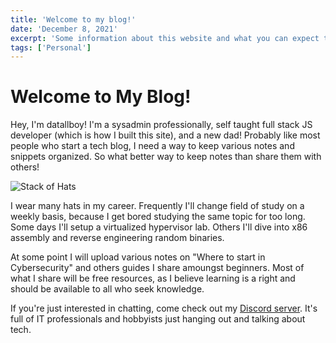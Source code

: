 ```yaml
---
title: 'Welcome to my blog!'
date: 'December 8, 2021'
excerpt: 'Some information about this website and what you can expect to see on this blog'
tags: ['Personal']
---
```


# Welcome to My Blog!

Hey, I'm datallboy! I'm a sysadmin professionally, self taught full stack JS developer (which is how I built this site), and a new dad! Probably like most people who start a tech blog, I need a way to keep various notes and snippets organized. So what better way to keep notes than share them with others!

![Stack of Hats](https://res.cloudinary.com/dglc8g8js/image/upload/v1638985984/straw-hat-4472710_960_720_td4k1b.jpg)

I wear many hats in my career. Frequently I'll change field of study on a weekly basis, because I get bored studying the same topic for too long. Some days I'll setup a virtualized hypervisor lab. Others I'll dive into x86 assembly and reverse engineering random binaries.

At some point I will upload various notes on "Where to start in Cybersecurity" and others guides I share amoungst beginners. Most of what I share will be free resources, as I believe learning is a right and should be available to all who seek knowledge.

If you're just interested in chatting, come check out my [Discord server](https://discord.gg/5kG6kp2zA8). It's full of IT professionals and hobbyists just hanging out and talking about tech.
